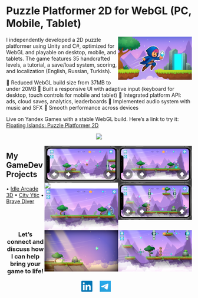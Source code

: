 # Puzzle Platformer 2D for WebGL (PC, Mobile, Tablet) 

<a href="https://playhop.com/app/406455">
<img align="right" height="auto" width="200" src="images/2d-puzzle-platformer/cover.png"/>
</a>

I independently developed a 2D puzzle platformer using Unity and C#, optimized for WebGL and playable on desktop, mobile, and tablets. The game features 35 handcrafted levels, a tutorial, a save/load system, scoring, and localization (English, Russian, Turkish).

🔹 Reduced WebGL build size from 37MB to under 20MB
🔹 Built a responsive UI with adaptive input (keyboard for desktop, touch controls for mobile and tablet)
🔹 Integrated platform API: ads, cloud saves, analytics, leaderboards
🔹 Implemented audio system with music and SFX
🔹 Smooth performance across devices

Live on Yandex Games with a stable WebGL build.
Here’s a link to try it: [Floating Islands: Puzzle Platformer 2D](https://playhop.com/app/406455)

<p align="center">
  <img width="760" src="/images/2d-puzzle-platformer/gameplay-level13.gif">
</p>

<p>
  <img align="right" height="auto" width="200" src="/images/2d-puzzle-platformer/iphone01.png">
</p>
<p>
  <img align="right" height="auto" width="200" src="/images/2d-puzzle-platformer/iphone02.png">
</p>
<p>
  <img align="right" height="auto" width="200" src="/images/2d-puzzle-platformer/iphone03.png">
</p>
<p>
  <img align="right" height="auto" width="200" src="/images/2d-puzzle-platformeriphone04.png">
</p>
<p>
  <img align="right" height="auto" width="200" src="/images/2d-puzzle-platformer/pc01.png">
</p>
<p>
  <img align="right" height="auto" width="200" src="/images/2d-puzzle-platformer/pc02.png">
</p>
<p>
  <img align="right" height="auto" width="200" src="/images/2d-puzzle-platformer/pc03.png">
</p>


## My GameDev Projects 
• [Idle Arcade 3D](https://github.com/AlesandroDenisov/IdlePrototype) 
• [City Ytic](https://) 
• [Brave Diver](https://) 

<br>

<br>

<div align="center">
<h3 align="center">Let’s connect and discuss how I can help bring your game to life!</h3>
</div>
<p align="center">
<a href="https://linkedin.com/in/alexander-denisov-gamedev" target="blank">
<img align="center" width="30px" alt="Alex's LinkedIn" src="/images/linkedin-icon.svg?raw=true"/></a> &nbsp; &nbsp;
<a href="https://t.me/alesandro_d" target="blank">
<img align="center" width="30px" alt="Alex's Telegram" src="/images/telegram-icon.png"/></a> &nbsp; &nbsp;
</p>
